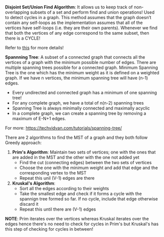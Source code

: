 
**Disjoint Set/Union Find Algorithm**: It allows us to keep track of non-overlapping subsets of a set and perform find and union operations! Used to detect cycles in a graph. This method assumes that the graph doesn’t contain any self-loops as the implementation assumes that all of the vertices have self-loops (i.e. they are their own parents).
Whenever we find that both the vertices of any edge correspond to the same subset, then there is a CYCLE!

Refer to [this](https://www.geeksforgeeks.org/union-find/) for more details!

**Spannning Tree**: A subset of a connected graph that connects all the vertices of a graph with the minimum possible number of edges. There are multiple spanning trees possible for a connected graph.
Minimum Spanning Tree is the one which has the minimum weight as it is defined on a weighted graph. If we have n vertices, the minimum spanning tree will have (n-1) edges.

- Every undirected and connected graph has a minimum of one spanning tree!
- For any complete graph, we have a total of n(n-2) spanning trees
- Spanning Tree is always minimally connected and maximally acyclic
- In a complete graph, we can create a spanning tree by removing a maximum of E-N+1 edges.

For more: https://techvidvan.com/tutorials/spanning-tree/

There are 2 algorithms to find the MST of a graph and they both follow Greedy approach:
1. **Prim's Algorithm**: Maintain two sets of vertices; one with the ones that are added in the MST and the other with the one not added yet
    - Find the cut (connecting edges) between the two sets of vertices
    - Choose the one with the minimum weight and add that edge and the corresponding vertex to the MST
    - Repeat this unil (V-1) edges are there
2. **Kruskal's Algorithm**:
    - Sort all the edges according to their weights
    - Take the smallest edge and check if it forms a cycle with the spannign tree formed so far. If no cycle, include that edge otherwise discard it
    - Repeat this until there are (V-1) edges

**NOTE**: Prim iterates over the vertices whereas Kruskal iterates over the edges hence there's no need to check for cycles in Prim's but Kruskal's has this step of checking for cycles in between!
